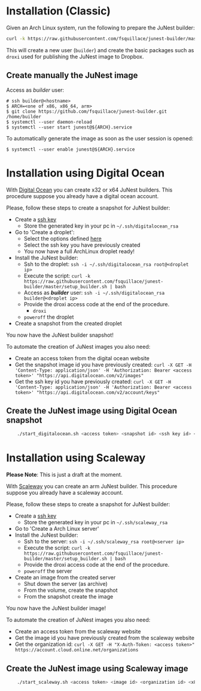 Installation (Classic)
==============

Given an Arch Linux system, run the following to prepare the JuNest builder:

```sh
curl -k https://raw.githubusercontent.com/fsquillace/junest-builder/master/setup_builder.sh | bash
```

This will create a new user (`builder`) and create the basic packages such as
`droxi` used for publishing the JuNest image to Dropbox.

Create manually the JuNest image
------------

Access as *builder* user:

    # ssh builder@<hostname>
    $ ARCH=<one of x86, x86_64, arm>
    $ git clone https://github.com/fsquillace/junest-builder.git /home/builder
    $ systemctl --user daemon-reload
    $ systemctl --user start junest@${ARCH}.service

To automatically generate the image as soon as the user session is opened:

    $ systemctl --user enable junest@${ARCH}.service

Installation using Digital Ocean
================

With [Digital Ocean](https://cloud.digitalocean.com/droplets)
you can create x32 or x64 JuNest builders.
This procedure suppose you already have a digital ocean account.

Please, follow these steps to create a snapshot for JuNest builder:

- Create a [ssh key](https://cloud.digitalocean.com/settings/security)
    - Store the generated key in your pc in `~/.ssh/digitalocean_rsa`
- Go to 'Create a droplet':
    - Select the options defined [here](https://github.com/gh2o/digitalocean-debian-to-arch)
    - Select the ssh key you have previously created
    - You now have a full ArchLinux droplet ready!
- Install the JuNest builder:
    - Ssh to the droplet:
    `ssh -i ~/.ssh/digitalocean_rsa root@<droplet ip>`
    - Execute the script:
    `curl -k https://raw.githubusercontent.com/fsquillace/junest-builder/master/setup_builder.sh | bash`
    - Access as ***builder*** user: `ssh -i ~/.ssh/digitalocean_rsa builder@<droplet ip>`
    - Provide the droxi access code at the end of the procedure.
      - `droxi`
    - `poweroff` the droplet
- Create a snapshot from the created droplet

You now have the JuNest builder snapshot!

To automate the creation of JuNest images you also need:

- Create an access token from the digital ocean website
- Get the snapshot image id you have previously created:
    `curl -X GET -H 'Content-Type: application/json' -H 'Authorization: Bearer <access token>' "https://api.digitalocean.com/v2/images"`
- Get the ssh key id you have previously created:
    `curl -X GET -H 'Content-Type: application/json' -H 'Authorization: Bearer <access token>' "https://api.digitalocean.com/v2/account/keys"`

Create the JuNest image using Digital Ocean snapshot
----------------------------------

```sh
    ./start_digitalocean.sh <access token> <snapshot id> <ssh key id> <x86 or x86\_64>
```

Installation using Scaleway
================

**Please Note**: This is just a draft at the moment.

With [Scaleway](https://cloud.scaleway.com)
you can create an arm JuNest builder.
This procedure suppose you already have a scaleway account.

Please, follow these steps to create a snapshot for JuNest builder:

- Create a [ssh key](https://cloud.scaleway.com/#/credentials)
    - Store the generated key in your pc in `~/.ssh/scaleway_rsa`
- Go to 'Create a Arch Linux server'
- Install the JuNest builder:
    - Ssh to the server:
    `ssh -i ~/.ssh/scaleway_rsa root@<server ip>`
    - Execute the script:
    `curl -k https://raw.githubusercontent.com/fsquillace/junest-builder/master/setup_builder.sh | bash`
    - Provide the droxi access code at the end of the procedure.
    - `poweroff` the server
- Create an image from the created server
    - Shut down the server (as archive)
    - From the volume, create the snapshot
    - From the snapshot create the image

You now have the JuNest builder image!

To automate the creation of JuNest images you also need:

- Create an access token from the scaleway website
- Get the image id you have previously created from the scaleway website
- Get the organization id:
    `curl -X GET -H "X-Auth-Token: <access token>" https://account.cloud.online.net/organizations`

Create the JuNest image using Scaleway image
----------------------------------

```sh
    ./start_scaleway.sh <access token> <image id> <organization id> <x86 or x86\_64>
```
